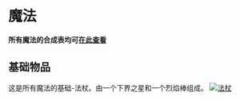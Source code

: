 # 魔法

**所有魔法的合成表均可[在此查看](http://magic.elmakers.com/#wands)**

## 基础物品

这是所有魔法的基础-法杖。由一个下界之星和一个烈焰棒组成。
[![法杖](https://z3.ax1x.com/2021/07/18/W8coZ9.png)](https://imgtu.com/i/W8coZ9)